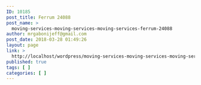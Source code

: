 ```yaml
---
ID: 10185
post_title: Ferrum 24088
post_name: >
  moving-services-moving-services-moving-services-ferrum-24088
author: mrgabonijeff@gmail.com
post_date: 2018-03-28 01:49:26
layout: page
link: >
  http://localhost/wordpress/moving-services-moving-services-moving-services-ferrum-24088/
published: true
tags: [ ]
categories: [ ]
---
```


